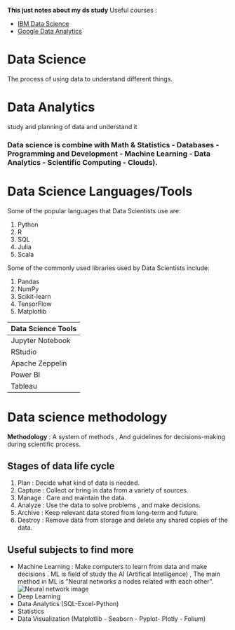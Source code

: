 **This just notes about my ds study**
Useful courses :
- <a href = "https://www.coursera.org/professional-certificates/ibm-data-science">IBM Data Science</a>
- <a href = "https://www.coursera.org/professional-certificates/google-data-analytics">Google Data Analytics</a>

# Data Science
The process of using data to understand different things.
# Data Analytics
study and planning of data and understand it

### Data science is combine with Math & Statistics - Databases - Programming and Development - Machine Learning - Data Analytics - Scientific Computing - Clouds).

# Data Science Languages/Tools
Some of the popular languages that Data Scientists use are:
1. Python
2. R
3. SQL
4. Julia
5. Scala

Some of the commonly used libraries used by Data Scientists include:
1. Pandas
2. NumPy
3. Scikit-learn
4. TensorFlow
5. Matplotlib

   
| Data Science Tools |
|--------------------|
| Jupyter Notebook  |
| RStudio          |
| Apache Zeppelin  |
| Power BI  |
| Tableau  |

# Data science methodology
**Methodology** : A system of methods , And guidelines for decisions-making during scientific process.

## Stages of data life cycle
1. Plan : Decide what kind of data is needed.
2. Capture : Collect or bring in data from a variety of sources.
3. Manage : Care and maintain the data.
4. Analyze : Use the data to solve problems , and make decisions.
5. Archive : Keep relevant data stored from long-term and future.
6. Destroy : Remove data from storage and delete any shared copies of the data.

## Useful subjects to find more
- Machine Learning : Make computers to learn from data and make decisions . ML is field of study the AI (Artifical Intelligence) , The main method in ML is "Neural networks a nodes related with each other".
![Neural network image](https://media.geeksforgeeks.org/wp-content/cdn-uploads/20230602113310/Neural-Networks-Architecture.png)
- Deep Learning
- Data Analytics (SQL-Excel-Python)
- Statistics
- Data Visualization (Matplotlib - Seaborn - Pyplot- Plotly - Folium)



